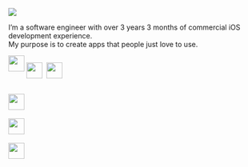 ![](https://badges.pufler.dev/visits/atrinh0/atrinh0?color=black&logo=github)

I’m a software engineer with over 3 years 3 months of commercial iOS development experience.<br>
My purpose is to create apps that people just love to use.

<div style="display:flex;">
  <a href="https://twitter.com/memof80"><img src="https://img.icons8.com/ios-filled/64/555555/twitter.svg" width="32"/></a>
&nbsp;

<a href="https://www.linkedin.com/in/guillermo-andr%C3%A9s-figueredo-aranguren-814465127"><img src="https://img.icons8.com/ios-filled/64/555555/linkedin.svg" width="32"/></a>
&nbsp;

<a href="https://www.instagram.com/detodounpoquito_code"><img src="https://img.icons8.com/ios-filled/64/555555/instagram.svg" width="32"/></a>
&nbsp;
</div>

<a href="https://twitter.com/memof80"><img src="https://img.icons8.com/ios-filled/64/555555/twitter.svg" width="32"/></a>
&nbsp;

<a href="https://www.linkedin.com/in/guillermo-andr%C3%A9s-figueredo-aranguren-814465127"><img src="https://img.icons8.com/ios-filled/64/555555/linkedin.svg" width="32"/></a>
&nbsp;

<a href="https://www.instagram.com/detodounpoquito_code"><img src="https://img.icons8.com/ios-filled/64/555555/instagram.svg" width="32"/></a>
&nbsp;

